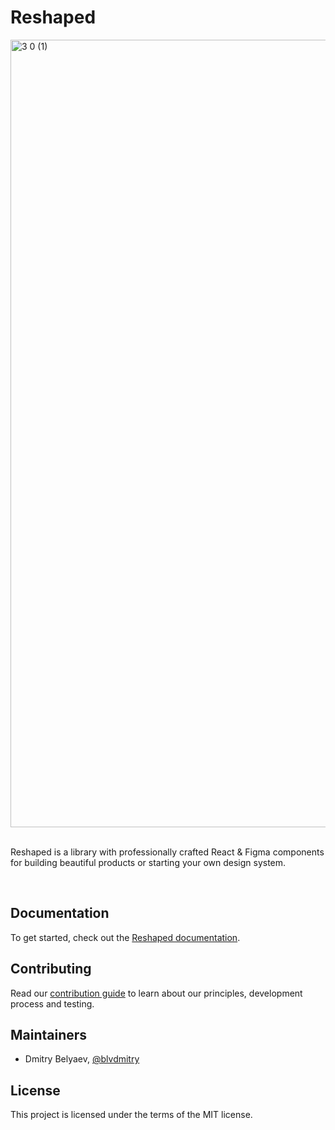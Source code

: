 # Reshaped

<img width="2400" height="1260" alt="3 0 (1)" src="https://github.com/user-attachments/assets/ef632fe9-9446-430f-b87d-bebebe6fb595" />
<br /><br />

Reshaped is a library with professionally crafted React & Figma components for building beautiful products or starting your own design system.

<br />

## Documentation

To get started, check out the [Reshaped documentation](https://reshaped.so/docs/changelog).

## Contributing

Read our [contribution guide](CONTRIBUTING.md) to learn about our principles, development process and testing.

## Maintainers

- Dmitry Belyaev, [@blvdmitry](https://x.com/blvdmitry)

## License

This project is licensed under the terms of the MIT license.

